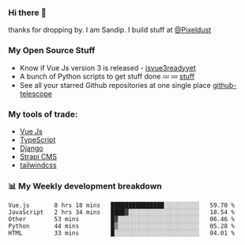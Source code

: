 ### Hi there 👋

thanks for dropping by.
I am Sandip. I build stuff at [@Pixeldust](github.com/pixeldust-in/)

###  **My Open Source Stuff**

 - Know if Vue Js version 3 is released -  [isvue3readyyet](https://github.com/sandiprb/isvue3readyyet)
 - A bunch of Python scripts to get stuff done 💤 💤 [stuff](https://github.com/sandiprb/stuff)
 - See all your starred Github repositories at one single place [github-telescope](https://github.com/sandiprb/github-telescope)



###  **My tools of trade:**
 - [Vue Js](https://github.com/vuejs/vue/)
 - [TypeScript](https://github.com/microsoft/TypeScript)
 - [Django](github.com/django/django)
 - [Strapi CMS](github.com/strapi/strapi)
 - [tailwindcss](https://github.com/tailwindlabs/tailwindcss)


###  📊 **My Weekly development breakdown**
<!--START_SECTION:waka-->
```text
Vue.js       8 hrs 18 mins   ███████████████░░░░░░░░░░   59.70 % 
JavaScript   2 hrs 34 mins   ████▓░░░░░░░░░░░░░░░░░░░░   18.54 % 
Other        53 mins         █▓░░░░░░░░░░░░░░░░░░░░░░░   06.46 % 
Python       44 mins         █▒░░░░░░░░░░░░░░░░░░░░░░░   05.28 % 
HTML         33 mins         █░░░░░░░░░░░░░░░░░░░░░░░░   04.01 % 
```
<!--END_SECTION:waka-->
